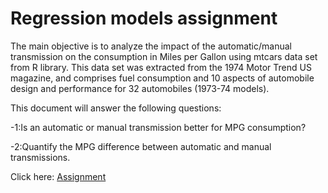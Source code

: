 # Regression models assignment

The main objective is to analyze the impact of the automatic/manual transmission on the consumption in Miles per Gallon using mtcars data set from R library. This data set was extracted from the 1974 Motor Trend US magazine, and comprises fuel consumption and 10 aspects of automobile design and performance for 32 automobiles (1973-74 models). 

This document will answer the following questions:

   -1:Is an automatic or manual transmission better for MPG consumption?


   -2:Quantify the MPG difference between automatic and manual transmissions.
   
   Click here: [Assignment](http://rawgit.com/jordiac/Regression-models/master/Regr_Model.html)

